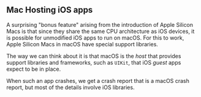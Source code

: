 ## Mac Hosting iOS apps

A surprising "bonus feature" arising from the introduction of Apple Silicon Macs is that since they share the same CPU architecture as iOS devices, it is possible for unmodified iOS apps to run on macOS.  For this to work, Apple Silicon Macs in macOS have special support libraries.

The way we can think about it is that macOS is the _host_ that provides support libraries and frameworks, such as `UIKit`, that iOS _guest_ apps expect to be in place.

When such an app crashes, we get a crash report that is a macOS crash report, but most of the details involve iOS libraries.
